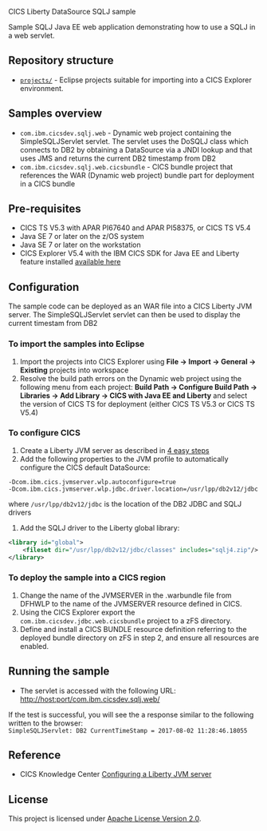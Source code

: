 CICS Liberty DataSource SQLJ sample

Sample SQLJ Java EE web application demonstrating how to use a SQLJ in a web servlet.


## Repository structure

* [`projects/`](projects) - Eclipse projects suitable for importing into a CICS Explorer environment.

## Samples overview

* `com.ibm.cicsdev.sqlj.web` - Dynamic web project containing the SimpleSQLJServlet servlet.  The servlet uses the DoSQLJ class which connects to DB2 by obtaining a DataSource via a JNDI lookup and that uses JMS and returns the current DB2 timestamp from DB2
* `com.ibm.cicsdev.sqlj.web.cicsbundle` - CICS bundle project that references the WAR (Dynamic web project) bundle part for deployment in a CICS bundle

## Pre-requisites
* CICS TS V5.3 with APAR PI67640 and APAR PI58375, or CICS TS V5.4
* Java SE 7 or later on the z/OS system
* Java SE 7 or later on the workstation
* CICS Explorer V5.4 with the IBM CICS SDK for Java EE and Liberty feature installed [available here](https://developer.ibm.com/mainframe/products/downloads)

## Configuration
The sample code can be deployed as an WAR file into a CICS Liberty JVM server. The SimpleSQLJServlet servlet can then be used to display the current timestam from DB2

### To import the samples into Eclipse
1. Import the projects into CICS Explorer using **File -> Import -> General -> Existing** projects into workspace
1. Resolve the build path errors on the Dynamic web project using the following menu from each project: **Build Path -> Configure Build Path -> Libraries -> Add Library -> CICS with Java EE and Liberty** and select the version of CICS TS for deployment (either CICS TS V5.3 or CICS TS V5.4)

### To configure CICS
1. Create a Liberty JVM server as described in [4 easy steps](https://developer.ibm.com/cics/2015/06/04/starting-a-cics-liberty-jvm-server-in-4-easy-steps/)
1. Add the following properties to the JVM profile to automatically configure the CICS default DataSource:
 ```
-Dcom.ibm.cics.jvmserver.wlp.autoconfigure=true
-Dcom.ibm.cics.jvmserver.wlp.jdbc.driver.location=/usr/lpp/db2v12/jdbc
```
where  ```/usr/lpp/db2v12/jdbc``` is the location of the DB2 JDBC and SQLJ drivers
1. Add the SQLJ driver to the Liberty global library:
```xml
<library id="global">
    <fileset dir="/usr/lpp/db2v12/jdbc/classes" includes="sqlj4.zip"/>
</library>
```

### To deploy the sample into a CICS region 
1. Change the name of the JVMSERVER in the .warbundle file from DFHWLP to the name of the JVMSERVER resource defined in CICS. 
1. Using the CICS Explorer export the ```com.ibm.cicsdev.jdbc.web.cicsbundle``` project to a zFS directory. 
1. Define and install a CICS BUNDLE resource definition referring to the deployed bundle directory on zFS in step 2, and ensure all resources are enabled. 

## Running the sample
* The servlet is accessed with the following URL:
[http://host:port/com.ibm.cicsdev.sqlj.web/](http://host:port/com.ibm.cicsdev.sqlj.web/)  

If the test is successful, you will see the a response similar to the following written to the browser:  
`SimpleSQLJServlet: DB2 CurrentTimeStamp = 2017-08-02 11:28:46.18055`

## Reference
*  CICS Knowledge Center [Configuring a Liberty JVM server](https://www.ibm.com/support/knowledgecenter/SSGMCP_5.4.0/configuring/java/config_jvmserver_liberty.html)

## License
This project is licensed under [Apache License Version 2.0](LICENSE).
